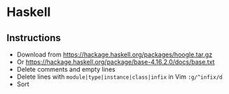 # Haskell

## Instructions

- Download from <https://hackage.haskell.org/packages/hoogle.tar.gz>
- Or <https://hackage.haskell.org/package/base-4.16.2.0/docs/base.txt>
- Delete comments and empty lines
- Delete lines with `module|type|instance|class|infix` in Vim `:g/^infix/d`
- Sort

